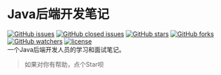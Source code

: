 # Java后端开发笔记
[![GitHub issues](https://img.shields.io/github/issues/nekolr/java-notes.svg?style=flat-square&longCache=true)](https://github.com/nekolr/java-notes/issues) [![GitHub closed issues](https://img.shields.io/github/issues-closed/nekolr/java-notes.svg?style=flat-square&longCache=true)](https://github.com/nekolr/java-notes/issues?utf8=%E2%9C%93&q=is%3Aissue+is%3Aclosed+) [![GitHub stars](https://img.shields.io/github/stars/nekolr/java-notes.svg?style=flat-square&label=Stars&longCache=true)](https://github.com/nekolr/java-notes) [![GitHub forks](https://img.shields.io/github/forks/nekolr/java-notes.svg?style=flat-square&label=Fork&longCache=true)](https://github.com/nekolr/java-notes) [![GitHub watchers](https://img.shields.io/github/watchers/nekolr/java-notes.svg?style=flat-square&label=Watch&longCache=true)](https://github.com/nekolr/java-notes) [![license](https://img.shields.io/github/license/mashape/apistatus.svg?style=flat-square&longCache=true)](https://github.com/nekolr/java-notes/blob/master/LICENSE)   
一个Java后端开发人员的学习和面试笔记。  
> 如果对你有帮助，点个Star呗
